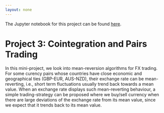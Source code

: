 ```yaml
---
layout: none
---
```


The Jupyter notebook for this project can be found [here](https://github.com/sundarganesh21/quantfin/tree/main/project3_fx_pairs_trading).
# Project 3: Cointegration and Pairs Trading

In this mini-project, we look into mean-reversion algorithms for FX trading. For some curency pairs whose countries have close economic and geographical ties (GBP-EUR, AUS-NZD), their exchange rate can be mean-reverting, i.e., short term fluctuations usually trend back towards a mean value. When an exchange rate displays such mean-reverting behaviour, a simple trading-strategy can be proposed where we buy/sell currency when there are large deviations of the exchange rate from its mean value, since we expect that it trends back to its mean value. 
